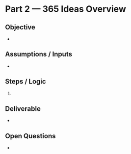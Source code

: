 # Part 2 — 365 Ideas Overview

## Objective
- 

## Assumptions / Inputs
- 

## Steps / Logic
1. 

## Deliverable
- 

## Open Questions
- 
